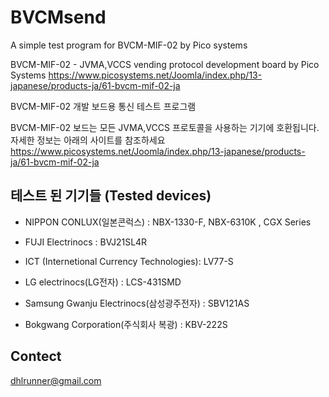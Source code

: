 # BVCMsend
A simple test program for BVCM-MIF-02 by Pico systems

BVCM-MIF-02 - JVMA,VCCS vending protocol development board by Pico Systems 
https://www.picosystems.net/Joomla/index.php/13-japanese/products-ja/61-bvcm-mif-02-ja

BVCM-MIF-02 개발 보드용 통신 테스트 프로그램

BVCM-MIF-02 보드는 모든 JVMA,VCCS 프로토콜을 사용하는 기기에 호환됩니다.
자세한 정보는 아래의 사이트를 참조하세요
https://www.picosystems.net/Joomla/index.php/13-japanese/products-ja/61-bvcm-mif-02-ja

## 테스트 된 기기들 (Tested devices)

 * NIPPON CONLUX(일본콘럭스) : NBX-1330-F,  NBX-6310K , CGX Series

 * FUJI Electrinocs : BVJ21SL4R

 * ICT (Internetional Currency Technologies): LV77-S

 * LG electrinocs(LG전자) : LCS-431SMD

 * Samsung Gwanju Electrinocs(삼성광주전자) : SBV121AS

 * Bokgwang Corporation(주식회사 복광) : KBV-222S

## Contect
 dhlrunner@gmail.com
